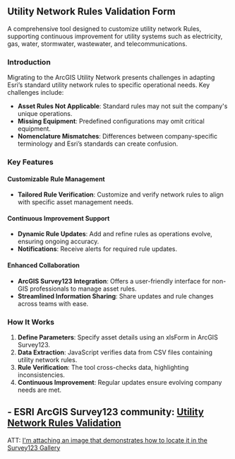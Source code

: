 ## Utility Network Rules Validation Form

A comprehensive tool designed to customize utility network Rules, supporting continuous improvement for utility systems such as electricity, gas, water, stormwater, wastewater, and telecommunications.

### Introduction
Migrating to the ArcGIS Utility Network presents challenges in adapting Esri’s standard utility network rules to specific operational needs. Key challenges include:

- **Asset Rules Not Applicable**: Standard rules may not suit the company's unique operations.
- **Missing Equipment**: Predefined configurations may omit critical equipment.
- **Nomenclature Mismatches**: Differences between company-specific terminology and Esri’s standards can create confusion.


### Key Features

#### Customizable Rule Management
- **Tailored Rule Verification**: Customize and verify network rules to align with specific asset management needs.

#### Continuous Improvement Support
- **Dynamic Rule Updates**: Add and refine rules as operations evolve, ensuring ongoing accuracy.
- **Notifications**: Receive alerts for required rule updates.

#### Enhanced Collaboration
- **ArcGIS Survey123 Integration**: Offers a user-friendly interface for non-GIS professionals to manage asset rules.
- **Streamlined Information Sharing**: Share updates and rule changes across teams with ease.


### How It Works
1. **Define Parameters**: Specify asset details using an xlsForm in ArcGIS Survey123.
2. **Data Extraction**: JavaScript verifies data from CSV files containing utility network rules.
3. **Rule Verification**: The tool cross-checks data, highlighting inconsistencies.
4. **Continuous Improvement**: Regular updates ensure evolving company needs are met.

## - ESRI ArcGIS Survey123 community: [Utility Network Rules Validation](https://survey123.maps.arcgis.com/home/item.html?id=49d126c346684a85ba25b6a7d0e88760) 
ATT: [I'm attaching an image that demonstrates how to locate it in the Survey123 Gallery](https://ago-item-storage.s3.amazonaws.com/a656fa57752f48d78b66a28a84bfe2b5/image.png?X-Amz-Security-Token=IQoJb3JpZ2luX2VjEN%2F%2F%2F%2F%2F%2F%2F%2F%2F%2F%2FwEaCXVzLWVhc3QtMSJIMEYCIQCNjg6YDXEGvFpZb%2F07NRuOC5tUqwJi%2BEOCpTia%2BdkcEwIhANpCHA78M6SMI5xlbfr%2FZc5pi7eXnNIIiu%2FJVqbKx8BtKrwFCKj%2F%2F%2F%2F%2F%2F%2F%2F%2F%2FwEQABoMNjA0NzU4MTAyNjY1IgyKZpvfFEAALkXtPy0qkAUZX8ZS9G%2BsRi7KeXdNvedKfoTRnkLuqoP041f1jVjH1mMem0gEHXPtBUzqaXqE%2FGBCjza5gcbQE3q%2BvLtUT6%2FnjX6GsOdrsmRoHl8dIpYkCzwiHTh4ZtQNJoAlA1P0t%2FXeafetaYKIwdDRLNTcaismRLIIxBCnR%2BQB%2FG6hd%2BGb67griQkwLohGliC1vIb8MEVY5o9QL0g%2BetKUZ%2B7HhLt1lS2bksxubHbhCovz6%2BLX8tY%2ByAPncwojaVHeZjYXMgsjA2kNku43dmMNVcH0htW3lVjM9ah1ax2JBqh8%2Fxeh9bLRqbFke5ugtNVM24WrhUiD%2FEg4NeterWDCD2g%2Bx%2FdsXDw%2B2HmmJJoCGQ3CUimvM4R%2FnfD%2FsQCENeZW0HJ3HEZgFVR%2FwK%2BWqZchRzNNfZiBbRzS%2BEPC1B46KfvP4ByoGAdNKuO80jTpdr72QuczWBNPDbzKTE7xXmN0eOtQGjDjuRIjY4WJGjivxo2loD7sfuolHCjCUE5CeUQABbIeho7itAIVRZXi21b26G4xEHBeoVgJiH%2FJL5u%2Fics3lTa893A16dtnJYMpoHXTYb%2FUGO69WwY8oUIdaTNOPOrQmKcrcWZm3xJo8YPnuWRq6l2uw8ZoxA2jY82F8AY9uH0cOl9x4b2Nr%2BeMCwJbS%2BRXBDBSEpofy3HqyflmtgIUp8Ro%2BZDvwoE5c78OEKj9kHT6VG0yKURjBGRXM7qbngQyv9cvVc0FIbeO11ajbr0RPGBQ%2FGzUEvrb%2B3zBoxIS8YqJvM4A%2FbOxHgE1QB%2BmzbyU5qY7zyuApoaZZQaeM8%2BPUCzJOCa4%2FGlManlnqOVBnyI985ahUN7KAlRnDDY1KGAUP2%2BG3D%2FjNbAQt85gTMhgErGiRjDhoZu7BjqwAfC%2BB69GhYCosc%2FJd7sm33r8THw0mWtOLSnpMKHfAxgEzmrTsEaup9hEhYDrq2e342xQpAYQIHoRUKhrFCcr7dBQp3YU5nf5N7gJqbYOB32tKltbOYTsCMQWqgWvfkRozAEiYojCNFYv8Ur60tv5UnPo%2BvePfCJxoXkaxUL%2Bd03hB%2ByKCZkxSeBbfSS093KtoH1qYRfZUdDJCUDnQWlM%2BzjnZClVyE03a4fHY8hBAe%2FP&X-Amz-Algorithm=AWS4-HMAC-SHA256&X-Amz-Date=20241221T154259Z&X-Amz-SignedHeaders=host&X-Amz-Expires=300&X-Amz-Credential=ASIAYZTTEKKE2URSDHJS%2F20241221%2Fus-east-1%2Fs3%2Faws4_request&X-Amz-Signature=a7264e3e63f959e16797506226ea2fa90649000dbc71730651dc1b6b0c245d7d)

